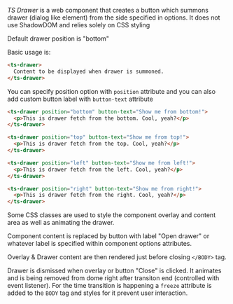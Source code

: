*TS Drawer* is a web component that creates a button which summons drawer (dialog like element) from the side specified in options. It does not use ShadowDOM and relies solely on CSS styling

Default drawer position is "bottom"

Basic usage is:

```html
<ts-drawer>
  Content to be displayed when drawer is summoned.
</ts-drawer>
```
You can specify position option with `position` attribute and you can also add custom button label with `button-text` attribute
```html
<ts-drawer position="bottom" button-text="Show me from bottom!">
  <p>This is drawer fetch from the bottom. Cool, yeah?</p>
</ts-drawer>
```
```html
<ts-drawer position="top" button-text="Show me from top!">
  <p>This is drawer fetch from the top. Cool, yeah?</p>
</ts-drawer>
```
```html
<ts-drawer position="left" button-text="Show me from left!">
  <p>This is drawer fetch from the left. Cool, yeah?</p>
</ts-drawer>
```
```html
<ts-drawer position="right" button-text="Show me from right!">
  <p>This is drawer fetch from the right. Cool, yeah?</p>
</ts-drawer>
```

Some CSS classes are used to style the component overlay and content area as well as animating the drawer.

Component content is replaced by button with label "Open drawer" or whatever label is specified within component options attributes.

Overlay & Drawer content are then rendered just before closing `</BODY>` tag.

Drawer is dismissed when overlay or button "Close" is clicked. It animates and is being removed from dome right after transiton end (controlled with event listener). For the time transition is happening a `freeze` attribute is added to the `BODY` tag and styles for it prevent user interaction.
